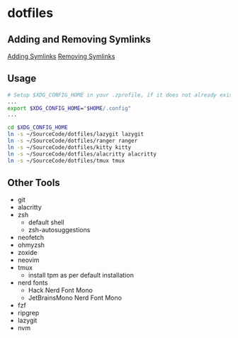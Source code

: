 # dotfiles

## Adding and Removing Symlinks

[Adding Symlinks](https://www.linode.com/docs/guides/linux-symlinks/)
[Removing Symlinks](https://www.linode.com/docs/guides/linux-remove-symbolic-link/)

## Usage

```bash
# Setup $XDG_CONFIG_HOME in your .zprofile, if it does not already exist
...
export $XDG_CONFIG_HOME="$HOME/.config"
...
```

```bash
cd $XDG_CONFIG_HOME
ln -s ~/SourceCode/dotfiles/lazygit lazygit
ln -s ~/SourceCode/dotfiles/ranger ranger
ln -s ~/SourceCode/dotfiles/kitty kitty
ln -s ~/SourceCode/dotfiles/alacritty alacritty
ln -s ~/SourceCode/dotfiles/tmux tmux
```

## Other Tools

- git
- alacritty
- zsh
  - default shell
  - zsh-autosuggestions
- neofetch
- ohmyzsh
- zoxide
- neovim
- tmux
  - install tpm as per default installation
- nerd fonts
  - Hack Nerd Font Mono
  - JetBrainsMono Nerd Font Mono
- fzf
- ripgrep
- lazygit
- nvm
